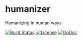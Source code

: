 # humanizer
Humanizing in human ways

[![Build Status](https://travis-ci.org/pairworking/humanizer.svg?branch=master)](https://travis-ci.org/pairworking/humanizer)
[![License](https://img.shields.io/github/license/mashape/apistatus.svg)](https://github.com/pairworking/humanizer/blob/master/LICENSE)
[![GoDoc](https://godoc.org/github.com/pairworking/humanizer?status.svg)](https://godoc.org/github.com/pairworking/humanizer)